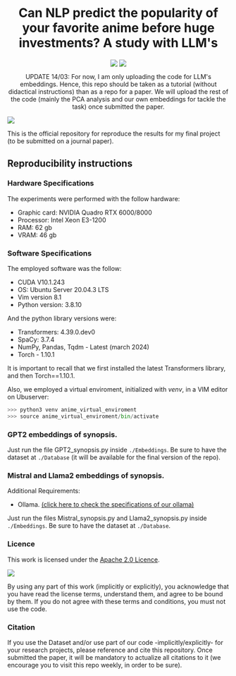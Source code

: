 # <center> Can NLP predict the popularity of your favorite anime before huge investments? A study with LLM's </center>

<p align="center">
    <a href=https://arxiv.org><img align="center" src="https://img.shields.io/badge/arXiv-comming.soon!-b31b1b.svg"></a>
    <a href=https://www.apache.org/licenses/LICENSE-2.0><img align="center" src="https://img.shields.io/badge/Licence-Apache_2.0-lightgray"></a>
</p>

<p align="center">
    UPDATE 14/03:  For now, I am only uploading the code for LLM's embeddings. Hence, this repo should be taken as a tutorial (without didactical instructions) than as a repo for a paper. We will upload the rest of the code (mainly the PCA analysis and our own embeddings for tackle the task) once submitted the paper.
</p>

<img align="center" src="https://github.com/JesusASmx/Correlation-between-anime-synopsis-and-popularity-with-LLM-s/blob/main/assets/anime_pop.png">

This is the official repository for reproduce the results for my final project (to be submitted on a journal paper).


## Reproducibility instructions

### Hardware Specifications

The experiments were performed with the follow hardware:
<ul>
    <li>Graphic card: NVIDIA Quadro RTX 6000/8000</li>
    <li>Processor: Intel Xeon E3-1200</li>
    <li>RAM: 62 gb</li>
    <li>VRAM: 46 gb</li>
</ul>


### Software Specifications

The employed software was the follow:
<ul>
    <li>CUDA  V10.1.243</li>
    <li>OS: Ubuntu Server 20.04.3 LTS</li>
    <li>Vim version 8.1</li>
    <li>Python version: 3.8.10</li>
</ul>

And the python library versions were:
<ul>
    <li>Transformers: 4.39.0.dev0</li>
    <li>SpaCy: 3.7.4</li>
    <li>NumPy, Pandas, Tqdm - Latest (march 2024)</li>
    <li>Torch - 1.10.1</li>
</ul>

It is important to recall that we first installed the latest Transformers library, and then Torch==1.10.1.

Also, we employed a virtual enviroment, initialized with <i>venv</i>, in a VIM editor on Ubuserver:

```python
>>> python3 venv anime_virtual_enviroment
>>> source anime_virtual_enviroment/bin/activate
```


### GPT2 embeddings of synopsis.

Just run the file GPT2_synopsis.py inside ```./Embeddings```. Be sure to have the dataset at ```./Database``` (it will be available for the final version of the repo).


### Mistral and Llama2 embeddings of synopsis.

Additional Requirements:
<ul>
    <li>Ollama. <a href=https://github.com/JesusASmx/Correlation-between-anime-synopsis-and-popularity-with-LLM-s/tree/main/Embeddings>(click here to check the specifications of our ollama)</a></li> 
</ul>

Just run the files Mistral_synopsis.py and Llama2_synopsis.py inside ```./Embeddings```. Be sure to have the dataset at ```./Database```.


### Licence
This work is licensed under the <a href=https://www.apache.org/licenses/LICENSE-2.0>Apache 2.0 Licence</a>.

<a href=https://www.apache.org/licenses/LICENSE-2.0><img align="center" src="https://encrypted-tbn0.gstatic.com/images?q=tbn:ANd9GcRZU59RTNWfMysx4V5PYNOW_WTchiizy3fU8BbmB0BL-g&s"></a>

By using any part of this work (implicitly or explicitly), you acknowledge that you have read the license terms, understand them, and agree to be bound by them. If you do not agree with these terms and conditions, you must not use the code.

### Citation

If you use the Dataset and/or use part of our code -implicitly/explicitly- for your research projects, please reference and cite this repository. Once submitted the paper, it will be mandatory to actualize all citations to it (we encourage you to visit this repo weekly, in order to be sure).





